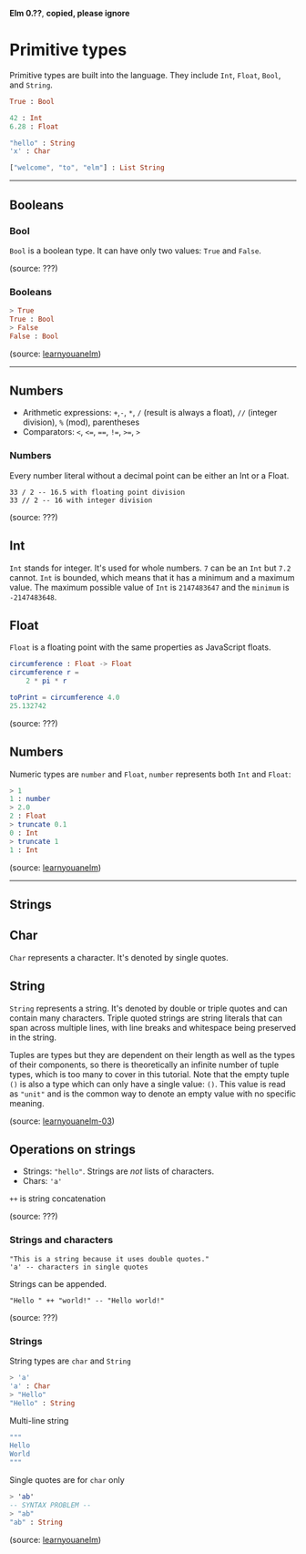 **Elm 0.??**, **copied, please ignore** 

# Primitive types

Primitive types are built into the language. They include `Int`, `Float`, `Bool`, and `String`. 

```elm
True : Bool

42 : Int
6.28 : Float

"hello" : String
'x' : Char

["welcome", "to", "elm"] : List String
```

--------------------------------------------------
## Booleans



### Bool

`Bool` is a boolean type. It can have only two values: `True` and `False`.

(source: ???)

### Booleans

```elm
> True
True : Bool
> False
False : Bool
```

(source: [learnyouanelm](https://github.com/learnyouanelm/learnyouanelm.github.io/blob/master/pages/02-starting-out.md))


--------------------------------------------------
## Numbers

* Arithmetic expressions: `+`,`-`, `*`, `/` (result is always a float), `//` (integer division), `%` (mod), parentheses
* Comparators: `<`, `<=`, `==`, `!=`, `>=`, `>`

### Numbers

Every number literal without a decimal point can be either an Int or a Float.

~~~~ {.Elm:hs name="code"}
33 / 2 -- 16.5 with floating point division
33 // 2 -- 16 with integer division
~~~~

(source: ???)

## Int

`Int` stands for integer. It's used for whole numbers. `7` can be an `Int` but
`7.2` cannot. `Int` is bounded, which means that it has a minimum and a
maximum value. The maximum possible value of `Int` is
`2147483647` and the `minimum` is `-2147483648`.

## Float

`Float` is a floating point with the same properties as JavaScript floats.

```elm
circumference : Float -> Float
circumference r =
    2 * pi * r
```

```elm
toPrint = circumference 4.0
25.132742
```

(source: ???)

## Numbers

Numeric types are `number` and `Float`, `number` represents both `Int` and `Float`:
```elm
> 1
1 : number
> 2.0
2 : Float
> truncate 0.1
0 : Int
> truncate 1
1 : Int
```

(source: [learnyouanelm](https://github.com/learnyouanelm/learnyouanelm.github.io/blob/master/pages/02-starting-out.md))


--------------------------------------------------
## Strings


## Char

`Char` represents a character. It's denoted by single quotes.

## String

`String` represents a string. It's denoted by double or triple quotes and
can contain many characters. Triple quoted strings are string literals
that can span across multiple lines, with line breaks and whitespace
being preserved in the string.

Tuples are types but they are dependent on their length as well as the
types of their components, so there is theoretically an infinite number
of tuple types, which is too many to cover in this tutorial. Note that
the empty tuple `()` is also a type which can only have a single value: `()`.
This value is read as `"unit"` and is the common way to denote an empty
value with no specific meaning.

(source: [learnyouanelm-03](https://github.com/learnyouanelm/learnyouanelm.github.io/blob/master/pages/03-types.md))


## Operations on strings

* Strings: `"hello"`. Strings are _not_ lists of characters.
* Chars: `'a'`

`++` is string concatenation

(source: ???)


### Strings and characters

~~~~ {.Elm:hs name="code"}
"This is a string because it uses double quotes."
'a' -- characters in single quotes
~~~~

Strings can be appended.

~~~~ {.Elm:hs name="code"}
"Hello " ++ "world!" -- "Hello world!"
~~~~

(source: ???)

### Strings

String types are `char` and `String`

```elm
> 'a'
'a' : Char
> "Hello"
"Hello" : String
```

Multi-line string
```elm
"""
Hello
World
"""
```

Single quotes are for `char` only
```elm
> 'ab'
-- SYNTAX PROBLEM --
> "ab"
"ab" : String
```

(source: [learnyouanelm](https://github.com/learnyouanelm/learnyouanelm.github.io/blob/master/pages/02-starting-out.md))
